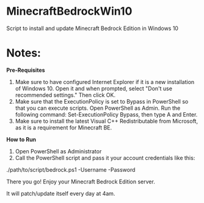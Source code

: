 # MinecraftBedrockWin10
Script to install and update Minecraft Bedrock Edition in Windows 10

# Notes:

**Pre-Requisites**

1. Make sure to have configured Internet Explorer if it is a new installation of Windows 10.
  Open it and when prompted, select "Don't use recommended settings."  Then click OK.
2. Make sure that the ExecutionPolicy is set to Bypass in PowerShell so that you can execute scripts.
  Open PowerShell as Admin.  Run the following command:  Set-ExecutionPolicy Bypass, then type A and Enter.
3. Make sure to install the latest Visual C++ Redistributable from Microsoft, as it is a requirement for Minecraft BE.

**How to Run**

1. Open PowerShell as Administrator
2. Call the PowerShell script and pass it your account credentials like this:

  ./path/to/script/bedrock.ps1 -Username <username> -Password <password>
  
There you go!  Enjoy your Minecraft Bedrock Edition server.
  
It will patch/update itself every day at 4am.
